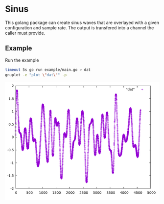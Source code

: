 # Sinus

This golang package can create sinus waves that are overlayed with a given configuration and sample rate.
The output is transfered into a channel the caller must provide.

## Example

Run the example

```sh
timeout 5s go run example/main.go > dat
gnuplot -e "plot \"dat\"" -p
```

![gnuplot of dat](https://github.com/siredmar/sinus/blob/main/.assets/dat.png?raw=true)


